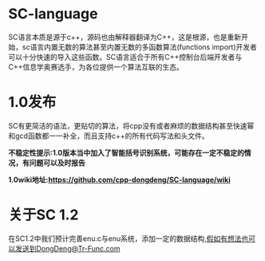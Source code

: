 # SC-language

SC语言本质是源于c++，源码也由解释器翻译为C++，这是根源，也是重新开始，sc语言内置无数的算法甚至内置无数的多函数算法(functions import)开发者可以十分快速的导入这些函数。SC语言适合于所有C++控制台后端开发者与C++信息学奥赛选手，为各位提供一个算法互联的生态。

# 1.0发布

SC有更简洁的语法，更贴切的算法，将cpp没有或者麻烦的数据结构甚至快速幂和gcd函数都一一补全，而且支持c++的所有代码写法和头文件。

**不稳定性提示:1.0版本当中加入了智能括号识别系统，可能存在一定不稳定的情况，有问题可以及时报告**

**1.0wiki地址:https://github.com/cpp-dongdeng/SC-language/wiki**

# 关于SC 1.2

在SC1.2中我们预计完善enu.c与enu系统，添加一定的数据结构,假如有想法也可以发送到DongDeng@Tr-Func.com
